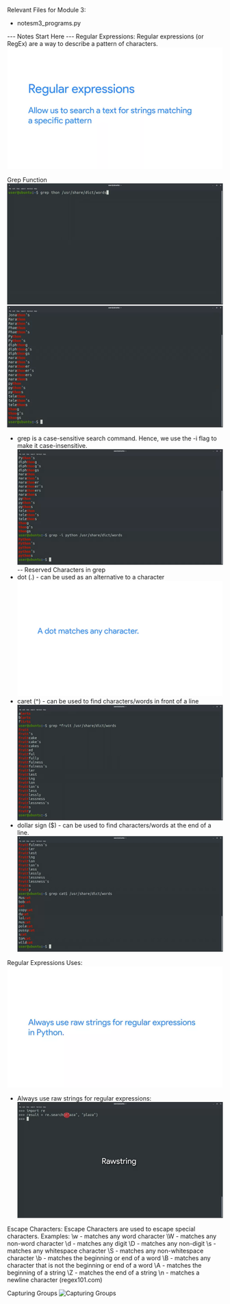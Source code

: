 Relevant Files for Module 3:
- notesm3_programs.py


--- Notes Start Here ---
Regular Expressions:
Regular expressions (or RegEx) are a way to describe a pattern of characters.
![RegEx](<pngs/Screenshot (580).png>)

Grep Function
![grep function in terminal](<pngs/Screenshot (593).png>)
![grep function in terminal - results](<pngs/Screenshot (594).png>)
- grep is a case-sensitive search command. Hence, we use the -i flag to make it case-insensitive.
![-i in grep](<pngs/Screenshot (597).png>)
-- Reserved Characters in grep
- dot (.) - can be used as an alternative to a character
![dot character](<pngs/Screenshot (599).png>)
- caret (^) - can be used to find characters/words in front of a line
![caret character](<pngs/Screenshot (602).png>)
- dollar sign ($) - can be used to find characters/words at the end of a line.
![dollar sign](<pngs/Screenshot (603).png>)

Regular Expressions Uses:
![RegEx_uses](<pngs/Screenshot (633).png>)
- Always use raw strings for regular expressions:
![RawString in RegEx](<pngs/Screenshot (632).png>)

Escape Characters:
 Escape Characters are used to escape special characters.
 Examples:
 \w - matches any word character
 \W - matches any non-word character
 \d - matches any digit
 \D - matches any non-digit
 \s - matches any whitespace character
 \S - matches any non-whitespace character
 \b - matches the beginning or end of a word
 \B - matches any character that is not the beginning or end of a word
 \A - matches the beginning of a string
 \Z - matches the end of a string
 \n - matches a newline character
 (regex101.com)

Capturing Groups
![Capturing Groups](<pngs/Screenshot (721).png>)